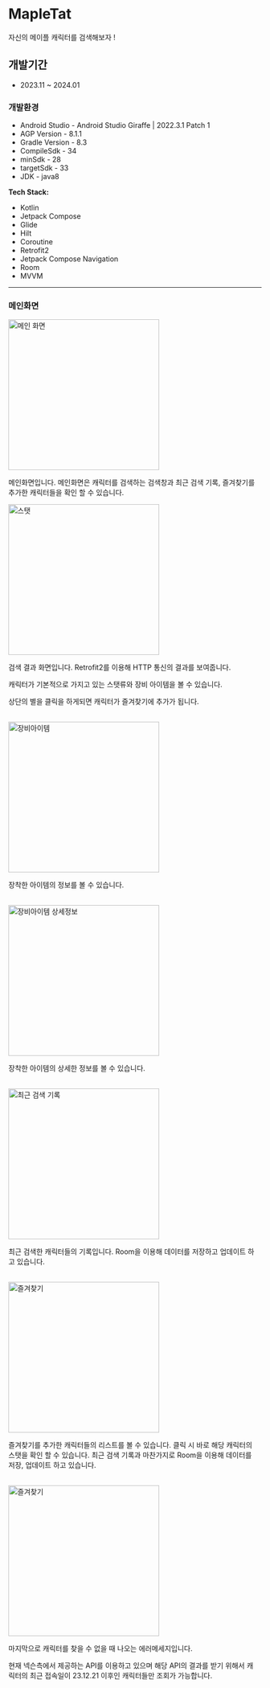 # MapleTat 
자신의 메이플 캐릭터를 검색해보자 !


## 개발기간
* 2023.11 ~ 2024.01


### 개발환경
- Android Studio - Android Studio Giraffe | 2022.3.1 Patch 1
- AGP Version - 8.1.1
- Gradle Version - 8.3
- CompileSdk - 34
- minSdk - 28
- targetSdk - 33
- JDK - java8

**Tech Stack:**

- Kotlin
- Jetpack Compose
- Glide
- Hilt
- Coroutine 
- Retrofit2
- Jetpack Compose Navigation
- Room
- MVVM

---

### 메인화면


<div style="float:left; margin-right:10px;">
  <img src="https://github.com/Jeong-Byeong-hun/MaSearch/assets/46989392/14dddb3d-0fba-4680-8a55-c098827c07a3" alt="메인 화면" width="300">

  
  메인화면입니다. 메인화면은 캐릭터를 검색하는 검색창과 최근 검색 기록, 즐겨찾기를 추가한 캐릭터들을 확인 할 수 있습니다.
</div>


<div style="float:left; margin-right:10px;">
  <img src="https://github.com/Jeong-Byeong-hun/MaSearch/assets/46989392/c460bef2-fdb6-4139-b2a2-16fd7a507c08" alt="스탯" width="300">

  
  검색 결과 화면입니다. Retrofit2를 이용해 HTTP 통신의 결과를 보여줍니다.


  캐릭터가 기본적으로 가지고 있는 스탯류와 장비 아이템을 볼 수 있습니다.


  상단의 별을 클릭을 하게되면 캐릭터가 즐겨찾기에 추가가 됩니다.

  <br>
  <img src="https://github.com/Jeong-Byeong-hun/MaSearch/assets/46989392/e4aaecc6-8fdf-4224-827a-adc95d8ddd14" alt="장비아이템" width="300">
  

  장착한 아이템의 정보를 볼 수 있습니다.

  <br>
  <img src="https://github.com/Jeong-Byeong-hun/MaSearch/assets/46989392/d42e4b78-fa8d-4130-b061-92fbddf32e6a" alt="장비아이템 상세정보" width="300">


  장착한 아이템의 상세한 정보를 볼 수 있습니다.

  <br>
  <img src="https://github.com/Jeong-Byeong-hun/MaSearch/assets/46989392/e38c7ca7-6dab-4250-aef0-6ba18c385c07" alt="최근 검색 기록" width="300">
  

  최근 검색한 캐릭터들의 기록입니다. Room을 이용해 데이터를 저장하고 업데이트 하고 있습니다.

  <br>
  <img src="https://github.com/Jeong-Byeong-hun/MaSearch/assets/46989392/c1338283-b215-4971-aebe-a9e6e7bf3eb8" alt="즐겨찾기" width="300">
  

  즐겨찾기를 추가한 캐릭터들의 리스트를 볼 수 있습니다. 클릭 시 바로 해당 캐릭터의 스탯을 확인 할 수 있습니다. 최근 검색 기록과 마찬가지로 Room을 이용해 데이터를 저장, 업데이트 하고 있습니다.

  <br>
  <img src="https://github.com/Jeong-Byeong-hun/MaSearch/assets/46989392/31159dbe-4c67-40c8-90e2-ef0629b49560" alt="즐겨찾기" width="300">
  

  마지막으로 캐릭터를 찾을 수 없을 때 나오는 에러메세지입니다. 
  
  
  현재 넥슨측에서 제공하는 API를 이용하고 있으며 해당 API의 결과를 받기 위해서 캐릭터의 최근 접속일이 23.12.21 이후인 캐릭터들만 조회가 가능합니다.

  
</div>


---



